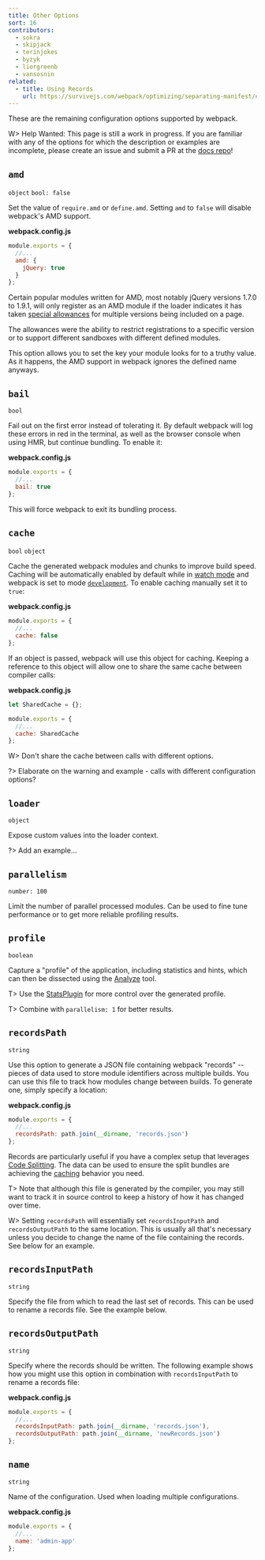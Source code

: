 ```yaml
---
title: Other Options
sort: 16
contributors:
  - sokra
  - skipjack
  - terinjokes
  - byzyk
  - liorgreenb
  - vansosnin
related:
  - title: Using Records
    url: https://survivejs.com/webpack/optimizing/separating-manifest/#using-records
---
```



These are the remaining configuration options supported by webpack.

W> Help Wanted: This page is still a work in progress. If you are familiar with any of the options for which the description or examples are incomplete, please create an issue and submit a PR at the [docs repo](https://github.com/webpack/webpack.js.org)!


## `amd`

`object` `bool: false`

Set the value of `require.amd` or `define.amd`. Setting `amd` to `false` will disable webpack's AMD support.

__webpack.config.js__

```javascript
module.exports = {
  //...
  amd: {
    jQuery: true
  }
};
```

Certain popular modules written for AMD, most notably jQuery versions 1.7.0 to 1.9.1, will only register as an AMD module if the loader indicates it has taken [special allowances](https://github.com/amdjs/amdjs-api/wiki/jQuery-and-AMD) for multiple versions being included on a page.

The allowances were the ability to restrict registrations to a specific version or to support different sandboxes with different defined modules.

This option allows you to set the key your module looks for to a truthy value.
As it happens, the AMD support in webpack ignores the defined name anyways.



## `bail`

`bool`

Fail out on the first error instead of tolerating it. By default webpack will log these errors in red in the terminal, as well as the browser console when using HMR, but continue bundling. To enable it:

__webpack.config.js__

```javascript
module.exports = {
  //...
  bail: true
};
```

This will force webpack to exit its bundling process.


## `cache`

`bool` `object`

Cache the generated webpack modules and chunks to improve build speed. Caching will be automatically enabled by default while in [watch mode](/configuration/watch#watch) and webpack is set to mode [`development`](/configuration/mode#mode-development). To enable caching manually set it to `true`:

__webpack.config.js__

```javascript
module.exports = {
  //...
  cache: false
};
```

If an object is passed, webpack will use this object for caching. Keeping a reference to this object will allow one to share the same cache between compiler calls:

__webpack.config.js__

```javascript
let SharedCache = {};

module.exports = {
  //...
  cache: SharedCache
};
```

W> Don't share the cache between calls with different options.

?> Elaborate on the warning and example - calls with different configuration options?


## `loader`

`object`

Expose custom values into the loader context.

?> Add an example...


## `parallelism`

`number: 100`

Limit the number of parallel processed modules. Can be used to fine tune performance or to get more reliable profiling results.



## `profile`

`boolean`

Capture a "profile" of the application, including statistics and hints, which can then be dissected using the [Analyze](https://webpack.github.io/analyse/) tool.

T> Use the [StatsPlugin](https://www.npmjs.com/package/stats-webpack-plugin) for more control over the generated profile.

T> Combine with `parallelism: 1` for better results.


## `recordsPath`

`string`

Use this option to generate a JSON file containing webpack "records" -- pieces of data used to store module identifiers across multiple builds. You can use this file to track how modules change between builds. To generate one, simply specify a location:

__webpack.config.js__

```javascript
module.exports = {
  //...
  recordsPath: path.join(__dirname, 'records.json')
};
```

Records are particularly useful if you have a complex setup that leverages [Code Splitting](/guides/code-splitting). The data can be used to ensure the split bundles are achieving the [caching](/guides/caching) behavior you need.

T> Note that although this file is generated by the compiler, you may still want to track it in source control to keep a history of how it has changed over time.

W> Setting `recordsPath` will essentially set `recordsInputPath` and `recordsOutputPath` to the same location. This is usually all that's necessary unless you decide to change the name of the file containing the records. See below for an example.


## `recordsInputPath`

`string`

Specify the file from which to read the last set of records. This can be used to rename a records file. See the example below.


## `recordsOutputPath`

`string`

Specify where the records should be written. The following example shows how you might use this option in combination with `recordsInputPath` to rename a records file:

__webpack.config.js__

```javascript
module.exports = {
  //...
  recordsInputPath: path.join(__dirname, 'records.json'),
  recordsOutputPath: path.join(__dirname, 'newRecords.json')
};
```


## `name`

`string`

Name of the configuration. Used when loading multiple configurations.

__webpack.config.js__

```javascript
module.exports = {
  //...
  name: 'admin-app'
};
```
